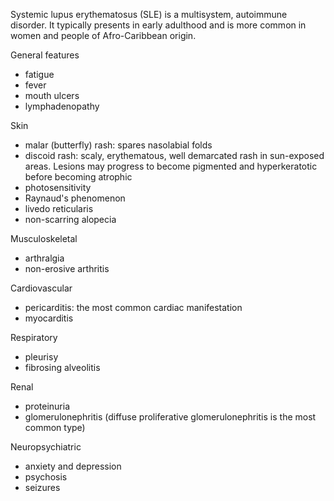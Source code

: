 Systemic lupus erythematosus (SLE) is a multisystem, autoimmune disorder. It typically presents in early adulthood and is more common in women and people of Afro\-Caribbean origin.  
  
General features  
* fatigue
* fever
* mouth ulcers
* lymphadenopathy

  
Skin  
* malar (butterfly) rash: spares nasolabial folds
* discoid rash: scaly, erythematous, well demarcated rash in sun\-exposed areas. Lesions may progress to become pigmented and hyperkeratotic before becoming atrophic
* photosensitivity
* Raynaud's phenomenon
* livedo reticularis
* non\-scarring alopecia

  
Musculoskeletal  
* arthralgia
* non\-erosive arthritis

  
Cardiovascular  
* pericarditis: the most common cardiac manifestation
* myocarditis

  
Respiratory  
* pleurisy
* fibrosing alveolitis

  
Renal  
* proteinuria
* glomerulonephritis (diffuse proliferative glomerulonephritis is the most common type)

  
Neuropsychiatric  
* anxiety and depression
* psychosis
* seizures
